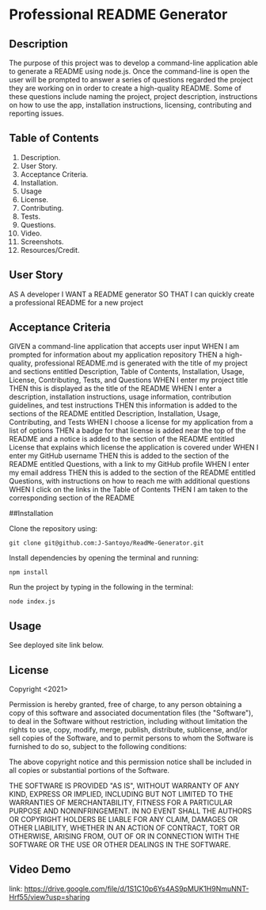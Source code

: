 # Professional README Generator

## Description

The purpose of this project was to develop a command-line application able to generate a README using node.js. Once the command-line is open the user will be prompted to answer a series of questions regarded the project they are working on in order to create a high-quality README. Some of these questions include naming the project, project description, instructions on how to use the app, installation instructions, licensing, contributing and reporting issues.

## Table of Contents

1. Description.
2. User Story.
3. Acceptance Criteria.
4. Installation.
5. Usage
6. License.
7. Contributing.
8. Tests.
9. Questions.
10. Video.
11. Screenshots.
12. Resources/Credit.


## User Story

AS A developer
I WANT a README generator
SO THAT I can quickly create a professional README for a new project

## Acceptance Criteria

GIVEN a command-line application that accepts user input
WHEN I am prompted for information about my application repository
THEN a high-quality, professional README.md is generated with the title of my project and sections entitled Description, Table of Contents, Installation, Usage, License, Contributing, Tests, and Questions
WHEN I enter my project title
THEN this is displayed as the title of the README
WHEN I enter a description, installation instructions, usage information, contribution guidelines, and test instructions
THEN this information is added to the sections of the README entitled Description, Installation, Usage, Contributing, and Tests
WHEN I choose a license for my application from a list of options 
THEN a badge for that license is added near the top of the README and a notice is added to the section of the README entitled License that explains which license the application is covered under
WHEN I enter my GitHub username
THEN this is added to the section of the README entitled Questions, with a link to my GitHub profile
WHEN I enter my email address
THEN this is added to the section of the README entitled Questions, with instructions on how to reach me with additional questions
WHEN I click on the links in the Table of Contents
THEN I am taken to the corresponding section of the README

##Installation 

Clone the repository using: 

```
git clone git@github.com:J-Santoyo/ReadMe-Generator.git

```

Install dependencies by opening the terminal and running:

```
npm install

```

Run the project by typing in the following in the terminal:

```
node index.js

```

## Usage

See deployed site link below.

## License 

Copyright <2021>

Permission is hereby granted, free of charge, to any person obtaining a copy of this software and associated documentation files (the "Software"), to deal in the Software without restriction, including without limitation the rights to use, copy, modify, merge, publish, distribute, sublicense, and/or sell copies of the Software, and to permit persons to whom the Software is furnished to do so, subject to the following conditions:

The above copyright notice and this permission notice shall be included in all copies or substantial portions of the Software.

THE SOFTWARE IS PROVIDED "AS IS", WITHOUT WARRANTY OF ANY KIND, EXPRESS OR IMPLIED, INCLUDING BUT NOT LIMITED TO THE WARRANTIES OF MERCHANTABILITY, FITNESS FOR A PARTICULAR PURPOSE AND NONINFRINGEMENT. IN NO EVENT SHALL THE AUTHORS OR COPYRIGHT HOLDERS BE LIABLE FOR ANY CLAIM, DAMAGES OR OTHER LIABILITY, WHETHER IN AN ACTION OF CONTRACT, TORT OR OTHERWISE, ARISING FROM, OUT OF OR IN CONNECTION WITH THE SOFTWARE OR THE USE OR OTHER DEALINGS IN THE SOFTWARE.

## Video Demo

link: https://drive.google.com/file/d/1S1C10p6Ys4AS9pMUK1H9NmuNNT-Hrf55/view?usp=sharing


